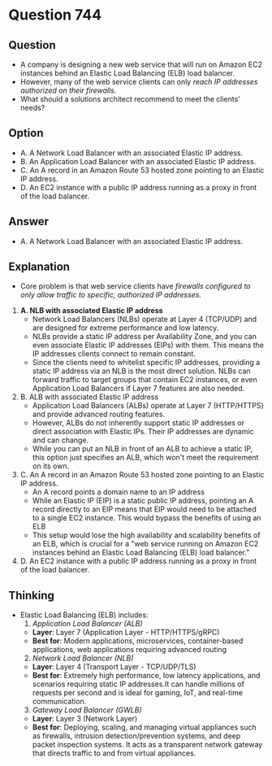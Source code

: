 # Question 744
## Question
* A company is designing a new web service that will run on Amazon EC2 instances behind an Elastic Load Balancing (ELB) load balancer. 
* However, many of the web service clients can only *reach IP addresses authorized on their firewalls*.
* What should a solutions architect recommend to meet the clients’ needs? 

## Option
* A. A Network Load Balancer with an associated Elastic IP address.
* B. An Application Load Balancer with an associated Elastic IP address.
* C. An A record in an Amazon Route 53 hosted zone pointing to an Elastic IP address.
* D. An EC2 instance with a public IP address running as a proxy in front of the load balancer.

## Answer
* A. A Network Load Balancer with an associated Elastic IP address.

## Explanation
* Core problem is that web service clients have *firewalls configured to only allow traffic to specific, authorized IP addresses.*
1. **A. NLB with associated Elastic IP address**
   * Network Load Balancers (NLBs) operate at Layer 4 (TCP/UDP) and are designed for extreme performance and low latency.
   * NLBs provide a static IP address per Availability Zone, and you can even associate Elastic IP addresses (EIPs) with them. This means the IP addresses clients connect to remain constant.
   * Since the clients need to whitelist specific IP addresses, providing a static IP address via an NLB is the most direct solution. NLBs can forward traffic to target groups that contain EC2 instances, or even Application Load Balancers if Layer 7 features are also needed.
2. B. ALB with associated Elastic IP address
   * Application Load Balancers (ALBs) operate at Layer 7 (HTTP/HTTPS) and provide advanced routing features.
   * However, ALBs do not inherently support static IP addresses or direct association with Elastic IPs. Their IP addresses are dynamic and can change.
   * While you can put an NLB in front of an ALB to achieve a static IP, this option just specifies an ALB, which won't meet the requirement on its own.
3. C. An A record in an Amazon Route 53 hosted zone pointing to an Elastic IP address.
   * An A record points a domain name to an IP address
   * While an Elastic IP (EIP) is a static public IP address, pointing an A record directly to an EIP means that EIP would need to be attached to a single EC2 instance. This would bypass the benefits of using an ELB 
   * This setup would lose the high availability and scalability benefits of an ELB, which is crucial for a "web service running on Amazon EC2 instances behind an Elastic Load Balancing (ELB) load balancer."
4. D. An EC2 instance with a public IP address running as a proxy in front of the load balancer.


## Thinking
* Elastic Load Balancing (ELB) includes:
  1. *Application Load Balancer (ALB)*
    * **Layer**: Layer 7 (Application Layer - HTTP/HTTPS/gRPC)
    * **Best for**: Modern applications, microservices, container-based applications, web applications requiring advanced routing
  2. *Network Load Balancer (NLB)*
    * **Layer**: Layer 4 (Transport Layer - TCP/UDP/TLS)
    * **Best for**: Extremely high performance, low latency applications, and scenarios requiring static IP addresses.It can handle millions of requests per second and is ideal for gaming, IoT, and real-time communication.
  3. *Gateway Load Balancer (GWLB)*
    * **Layer**: Layer 3 (Network Layer)
    * **Best for**: Deploying, scaling, and managing virtual appliances such as firewalls, intrusion detection/prevention systems, and deep packet inspection systems. It acts as a transparent network gateway that directs traffic to and from virtual appliances.